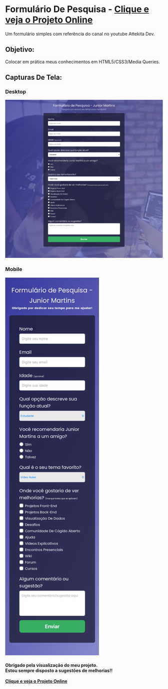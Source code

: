 <h1>
    Formulário De Pesquisa - <a href="https://jrmartinsg.github.io/formulario/" target="_blank">Clique e veja o Projeto Online</a>
</h1>
<p>
    Um formulário simples com referência do canal no youtube Attekita Dev.
</p>
<h2>
    Objetivo:
</h2>
<p>
    Colocar em prática meus conhecimentos em HTML5/CSS3/Media Queries.
</p>
<h2>
    Capturas De Tela:
</h2>
<h3>Desktop</h3>
<img width="700px" src="./img/img-formulario-desktop.png" alt="img-formulario-desktop">

<h3>Mobile</h3>
<img width="300px" src="./img/img-formulario-mobile.jpg" alt="img-formulario-mobile">
<h4>
    Obrigado pela visualização do meu projeto. <br>
    Estou sempre disposto a sugestões de melhorias!! <br><br>
    <a href="https://jrmartinsg.github.io/formulario/" target="_blank">Clique e veja o Projeto Online</a>
</h4>